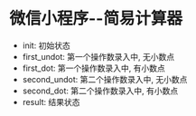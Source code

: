 微信小程序--简易计算器
============================

* init: 初始状态
* first_undot: 第一个操作数录入中, 无小数点
* first_dot: 第一个操作数录入中, 有小数点
* second_undot: 第二个操作数录入中, 无小数点
* second_dot: 第二个操作数录入中, 有小数点
* result: 结果状态
